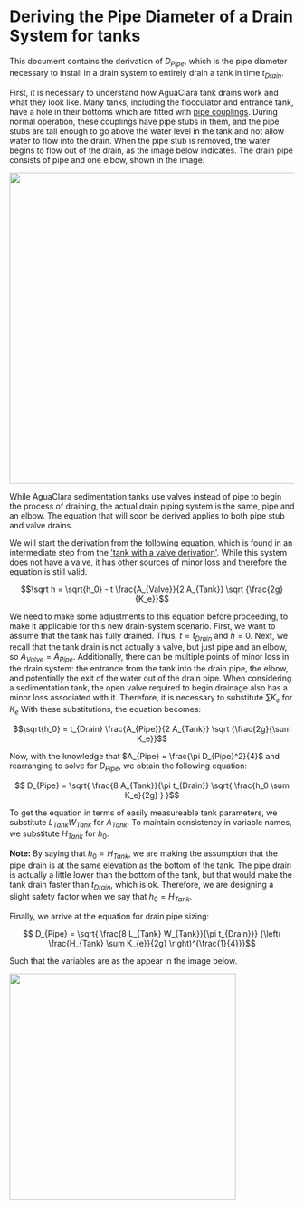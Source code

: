 # Deriving the Pipe Diameter of a Drain System for tanks

This document contains the derivation of $D_{Pipe}$, which is the pipe diameter necessary to install in a drain system to entirely drain a tank in time $t_{Drain}$.

First, it is necessary to understand how AguaClara tank drains work and what they look like. Many tanks, including the flocculator and entrance tank, have a hole in their bottoms which are fitted with [pipe couplings](https://www.mrpoolman.com.au/assets/thumbL/16057.jpg). During normal operation, these couplings have pipe stubs in them, and the pipe stubs are tall enough to go above the water level in the tank and not allow water to flow into the drain. When the pipe stub is removed, the water begins to flow out of the drain, as the image below indicates. The drain pipe consists of pipe and one elbow, shown in the image.

<img src="https://github.com/AguaClara/CEE4540_Master/blob/master/AguaClara%20Water%20Treatment%20Plant%20Design/Chapter%202_Flow%20Control%20and%20Measurement/Images/Pipe_stub_drainage.jpg?raw=true" width=550>

While AguaClara sedimentation tanks use valves instead of pipe to begin the process of draining, the actual drain piping system is the same, pipe and an elbow. The equation that will soon be derived applies to both pipe stub and valve drains.

We will start the derivation from the following equation, which is found in an intermediate step from the ['tank with a valve derivation'](https://github.com/AguaClara/CEE4540_Master/blob/master/AguaClara%20Water%20Treatment%20Plant%20Design/Chapter%202_Flow%20Control%20and%20Measurement/Derivation_flow_through_tank_with_a_valve.md). While this system does not have a valve, it has other sources of minor loss and therefore the equation is still valid.

$$\sqrt h  = \sqrt{h_0} - t \frac{A_{Valve}}{2 A_{Tank}} \sqrt {\frac{2g}{K_e}}$$

We need to make some adjustments to this equation before proceeding, to make it applicable for this new drain-system scenario.  First, we want to assume that the tank has fully drained. Thus, $t = t_{Drain}$ and $h = 0$. Next, we recall that the tank drain is not actually a valve, but just pipe and an elbow, so $A_{Valve} = A_{Pipe}$. Additionally, there can be multiple points of minor loss in the drain system: the entrance from the tank into the drain pipe, the elbow, and potentially the exit of the water out of the drain pipe. When considering a sedimentation tank, the open valve required to begin drainage also has a minor loss associated with it. Therefore, it is necessary to substitute $\sum K_e$ for $K_e$ With these substitutions,  the equation becomes:

$$\sqrt{h_0}  = t_{Drain} \frac{A_{Pipe}}{2 A_{Tank}} \sqrt {\frac{2g}{\sum K_e}}$$

Now, with the knowledge that $A_{Pipe} = \frac{\pi D_{Pipe}^2}{4}$ and rearranging to solve for $D_{Pipe}$, we obtain the following equation:

$$ D_{Pipe} = \sqrt{ \frac{8 A_{Tank}}{\pi t_{Drain}} \sqrt{ \frac{h_0 \sum K_e}{2g} } }$$

To get the equation in terms of easily measureable tank parameters, we substitute $L_{Tank} W_{Tank}$ for $A_{Tank}$. To maintain consistency in variable names, we substitute $H_{Tank}$ for $h_0$.   

**Note:** By saying that $h_0 = H_{Tank}$, we are making the assumption that the pipe drain is at the same elevation as the bottom of the tank. The pipe drain is actually a little lower than the bottom of the tank, but that would make the tank drain faster than $t_{Drain}$, which is ok. Therefore, we are designing a slight safety factor when we say that $h_0 = H_{Tank}$.

Finally, we arrive at the equation for drain pipe sizing:

$$ D_{Pipe} = \sqrt{ \frac{8 L_{Tank} W_{Tank}}{\pi t_{Drain}}} {\left( \frac{H_{Tank} \sum K_{e}}{2g} \right)^{\frac{1}{4}}}$$

Such that the variables are as the appear in the image below.

<img src="https://github.com/AguaClara/CEE4540_Master/blob/master/AguaClara%20Water%20Treatment%20Plant%20Design/Chapter%202_Flow%20Control%20and%20Measurement/Images/Pipe_stub_drainage_variables.jpg?raw=true" width=400>
